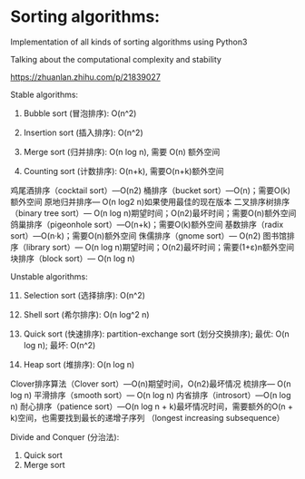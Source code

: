 # Sorting algorithms:

Implementation of all kinds of sorting algorithms using Python3

Talking about the computational complexity and stability

https://zhuanlan.zhihu.com/p/21839027


Stable algorithms:

01. Bubble sort (冒泡排序): O(n^2)

02. Insertion sort (插入排序): O(n^2)

03. Merge sort (归并排序): O(n log n), 需要 O(n) 额外空间

04. Counting sort (计数排序): O(n+k), 需要O(n+k)额外空间


鸡尾酒排序（cocktail sort）—O(n2)
桶排序（bucket sort）—O(n)；需要O(k)额外空间
原地归并排序— O(n log2 n)如果使用最佳的现在版本
二叉排序树排序（binary tree sort）— O(n log n)期望时间；O(n2)最坏时间；需要O(n)额外空间
鸽巢排序（pigeonhole sort）—O(n+k)；需要O(k)额外空间
基数排序（radix sort）—O(n·k)；需要O(n)额外空间
侏儒排序（gnome sort）— O(n2)
图书馆排序（library sort）— O(n log n)期望时间；O(n2)最坏时间；需要(1+ε)n额外空间
块排序（block sort）— O(n log n)


Unstable algorithms:

11. Selection sort (选择排序): O(n^2)

12. Shell sort (希尔排序): O(n log^2 n)

13. Quick sort (快速排序): partition-exchange sort (划分交换排序); 最优: O(n log n); 最坏: O(n^2)

14. Heap sort (堆排序): O(n log n)

Clover排序算法（Clover sort）—O(n)期望时间，O(n2)最坏情况
梳排序— O(n log n)
平滑排序（smooth sort）— O(n log n)
内省排序（introsort）—O(n log n)
耐心排序（patience sort）—O(n log n + k)最坏情况时间，需要额外的O(n + k)空间，也需要找到最长的递增子序列
（longest increasing subsequence）


Divide and Conquer (分治法):
1. Quick sort
2. Merge sort
